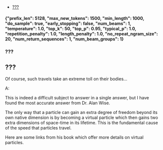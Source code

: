 - [???](#)


#### {"prefix_len": 5128, "max_new_tokens": 1500, "min_length": 1000, "do_sample": true, "early_stopping": false, "num_beams": 1, "temperature": 1.0, "top_k": 50, "top_p": 0.95, "typical_p": 1.0, "repetition_penalty": 1.0, "length_penalty": 1.0, "no_repeat_ngram_size": 20, "num_return_sequences": 1, "num_beam_groups": 1}
### ???
## ???

 Of course, such travels take an extreme toll on their bodies...

A:

This is indeed a difficult subject to answer in a single answer, but I have found the most accurate answer from Dr. Alan Wise.

The only way that a particle can gain an extra degree of freedom beyond its own native dimension is by becoming a virtual particle which then gains two extra dimensions of space-time in its lifetime. This is the fundamental cause of the speed that particles travel.

Here are some links from his book which offer more details on virtual particles.
